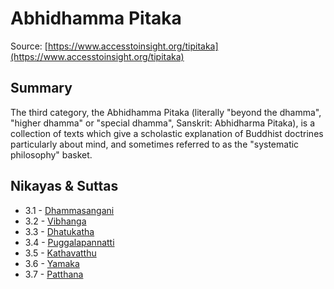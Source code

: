# Abhidhamma Pitaka
Source: [https://www.accesstoinsight.org/tipitaka](https://www.accesstoinsight.org/tipitaka)
## Summary
The third category, the Abhidhamma Pitaka (literally "beyond the dhamma", "higher dhamma" or "special dhamma", Sanskrit: Abhidharma Pitaka), is a collection of texts which give a scholastic explanation of Buddhist doctrines particularly about mind, and sometimes referred to as the "systematic philosophy" basket.
## Nikayas & Suttas
* 3.1 - [Dhammasangani](./3.1-dhammasangani)
* 3.2 - [Vibhanga](./3.2-vibhanga)
* 3.3 - [Dhatukatha](./3.3-dhatukatha)
* 3.4 - [Puggalapannatti](./3.4-puggalapannatti)
* 3.5 - [Kathavatthu](./3.5-kathavatthu)
* 3.6 - [Yamaka](./3.6-yamaka)
* 3.7 - [Patthana](./3.7-patthana)